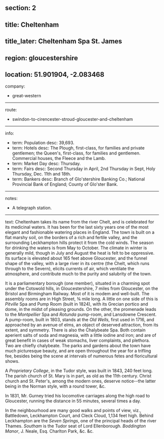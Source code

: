 section: 2
----
title: Cheltenham
----
title_later: Cheltenham Spa St. James
----
region: gloucestershire
----
location: 51.901904, -2.083468
----
company:
- great-western
----
route:
- swindon-to-cirencester-stroud-gloucester-and-cheltenham
----
info:
- term: Population
  desc: 39,693.
- term: Hotels
  desc: The Plough, first-class, for families and private gentlemen; the Queen's, first-class, for families and gentlemen. Commercial houses, the Fleece and the Lamb.
- term: Market Day
  desc: Thursday.
- term: Fairs
  desc: Second Thursday in April, 2nd Thursday in Sept, Holy Thursday, Dec. 11th and 18th.
- term: Bankers
  desc: Branch of Glo'stershire Banking Co.; National Provincial Bank of England; County of Glo'ster Bank.
----
notes:
- A telegraph station.
----
text: Cheltenham takes its name from the river Chelt, and is celebrated for its medicinal waters. It has been for the last sixty years one of the most elegant and fashionable watering places in England. The town is built on a flat marshy soil, on the borders of a rich and fertile valley, and the surrounding Leckhampton hills protect it from the cold winds. The season for drinking the waters is from May to October. The climate in winter is generally mild, though in July and August the heat is felt to be oppressive. Its surface is elevated about 165 feet above Gloucester, and the funnel shape of the valley, with a large river in its centre (the Chelt, which runs through to the Severn), elicits currents of air, which ventilate the atmosphere, and contribute much to the purity and salubrity of the town.

It is a parliamentary borough (one member), situated in a charming spot under the Cotswold hills, in Gloucestershire, 7 miles from Gloucester, on the Bristol and Birmingham Railway. Most of it is modem and well-built. The assembly rooms are in High Street, ¾ mile long. A little on one side of this is *Pitville* Spa and Pump Room (built in 1824), with its Grecian portico and dome, in the midst of pleasing grounds. On the other, the promenade leads to the *Montpellier* Spa and *Rotunda* pump-room, and Lansdowne Crescent. A pump-room, built in 1803, stands at the *Old Wells*, first used in 1716, and approached by an avenue of elms, an object of deserved attraction, from its extent, and symmetry. There is also the Chalybeate Spa. Both contain aperient salts of soda and magnesia, with a little iodine and iron; and are of great benefit in cases of weak stomachs, liver complaints, and plethora. Two are chiefly chalybeate. The parks and gardens about the town have much picturesque beauty, and are open throughout the year for a trifling fee, besides being the scene at intervals of numerous fetes and floricultural shows.

A *Proprietary College*, in the Tudor style, was built in 1843, 240 feet long. The parish church of St. Mary is in part, as old as the 11th century. Christ church and St. Peter's, among the modern ones, deserve notice--the latter being in the Norman style, with a round tower, &c.

In 1831, Mr. Gurney tried his locomotive carriages along the high road to Gloucester, running the distance in 55 minutes, several times a day.

In the neighbourhood are many good walks and points of view, viz., Battledown, Leckhampton Court, and Cleck Cloud, 1,134 feet high. Behind Leckhampton are the *Seven Springs*, one of the principal heads of the river Thames. *Southam* is the Tudor seat of Lord Ellenborough. *Boddington Manor*, J. Neale, Esq. Charlton Park, &c. &c.
